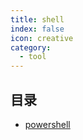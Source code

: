 ```yaml
---
title: shell
index: false
icon: creative
category:
  - tool
---
```


 ## 目录
- [powershell](powershell)
